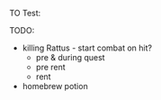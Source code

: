 TO Test:

TODO:
* killing Rattus - start combat on hit?
  * pre & during quest
  * pre rent
  * rent
* homebrew potion